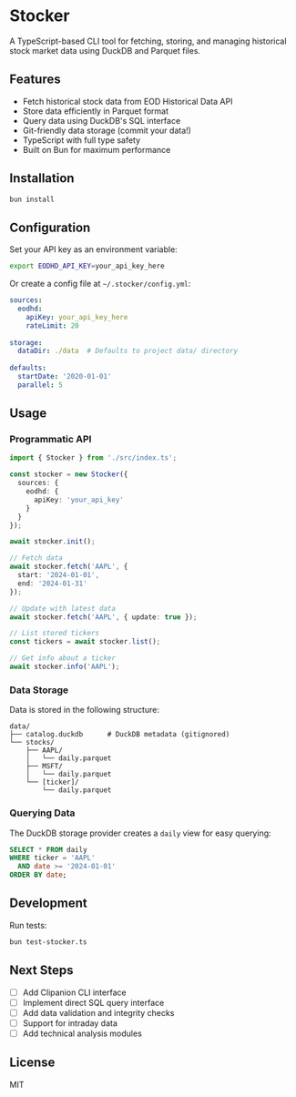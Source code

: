 # Stocker

A TypeScript-based CLI tool for fetching, storing, and managing historical stock market data using DuckDB and Parquet files.

## Features

- Fetch historical stock data from EOD Historical Data API
- Store data efficiently in Parquet format
- Query data using DuckDB's SQL interface
- Git-friendly data storage (commit your data!)
- TypeScript with full type safety
- Built on Bun for maximum performance

## Installation

```bash
bun install
```

## Configuration

Set your API key as an environment variable:

```bash
export EODHD_API_KEY=your_api_key_here
```

Or create a config file at `~/.stocker/config.yml`:

```yaml
sources:
  eodhd:
    apiKey: your_api_key_here
    rateLimit: 20
    
storage:
  dataDir: ./data  # Defaults to project data/ directory
  
defaults:
  startDate: '2020-01-01'
  parallel: 5
```

## Usage

### Programmatic API

```typescript
import { Stocker } from './src/index.ts';

const stocker = new Stocker({
  sources: {
    eodhd: {
      apiKey: 'your_api_key'
    }
  }
});

await stocker.init();

// Fetch data
await stocker.fetch('AAPL', {
  start: '2024-01-01',
  end: '2024-01-31'
});

// Update with latest data
await stocker.fetch('AAPL', { update: true });

// List stored tickers
const tickers = await stocker.list();

// Get info about a ticker
await stocker.info('AAPL');
```

### Data Storage

Data is stored in the following structure:

```
data/
├── catalog.duckdb      # DuckDB metadata (gitignored)
└── stocks/
    ├── AAPL/
    │   └── daily.parquet
    ├── MSFT/
    │   └── daily.parquet
    └── [ticker]/
        └── daily.parquet
```

### Querying Data

The DuckDB storage provider creates a `daily` view for easy querying:

```sql
SELECT * FROM daily 
WHERE ticker = 'AAPL' 
  AND date >= '2024-01-01'
ORDER BY date;
```

## Development

Run tests:
```bash
bun test-stocker.ts
```

## Next Steps

- [ ] Add Clipanion CLI interface
- [ ] Implement direct SQL query interface
- [ ] Add data validation and integrity checks
- [ ] Support for intraday data
- [ ] Add technical analysis modules

## License

MIT
